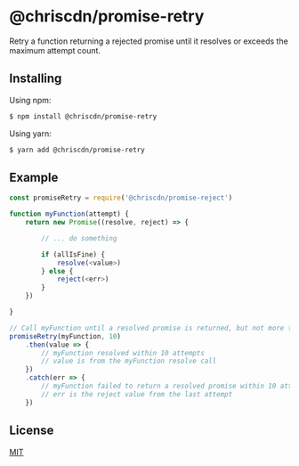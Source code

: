 # @chriscdn/promise-retry

Retry a function returning a rejected promise until it resolves or exceeds the maximum attempt count.

## Installing

Using npm:

```bash
$ npm install @chriscdn/promise-retry
```

Using yarn:

```bash
$ yarn add @chriscdn/promise-retry
```

## Example

``` js
const promiseRetry = require('@chriscdn/promise-reject')

function myFunction(attempt) {
	return new Promise((resolve, reject) => {

		// ... do something

		if (allIsFine) {
			resolve(<value>)
		} else {
			reject(<err>)
		}
	})

}

// Call myFunction until a resolved promise is returned, but not more than 10 times (default is 10)
promiseRetry(myFunction, 10)
	.then(value => {
		// myFunction resolved within 10 attempts
		// value is from the myFunction resolve call
	})
	.catch(err => {
		// myFunction failed to return a resolved promise within 10 attempts
		// err is the reject value from the last attempt
	})
```

## License

[MIT](LICENSE)